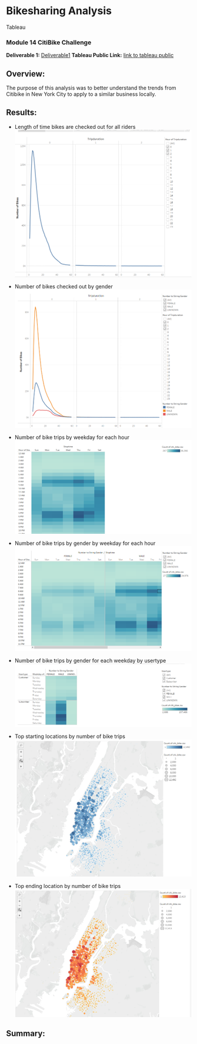 # Bikesharing Analysis
 Tableau

### Module 14 CitiBike Challenge 
**Deliverable 1:** [Deliverable1](NYC_CitiBike_Challenge.ipynb)
**Tableau Public Link:** [link to tableau public](https://public.tableau.com/views/Citi_Bike_Challenge_16384791042350/CitiBikeStory?:language=en-US&publish=yes&:display_count=n&:origin=viz_share_link)

## Overview:
The purpose of this analysis was to better understand the trends from Citibike in New York City to apply to a similar business locally. 

## Results:

- Length of time bikes are checked out for all riders
![StoryP1](Resources/screenshots/storyp1.PNG)

- Number of bikes checked out by gender
![StoryP2](Resources/screenshots/storyp2.PNG)

- Number of bike trips by weekday for each hour 
![StoryP3](Resources/screenshots/storyp3.PNG)

- Number of bike trips by gender by weekday for each hour
![StoryP4](Resources/screenshots/storyp4.PNG)

- Number of bike trips by gender for each weekday by usertype
![StoryP5](Resources/screenshots/storyp5.PNG)

- Top starting locations by number of bike trips
![StoryP6](Resources/screenshots/storyp6.PNG)

- Top ending location by number of bike trips
![StoryP7](Resources/screenshots/storyp7.PNG)



## Summary:


